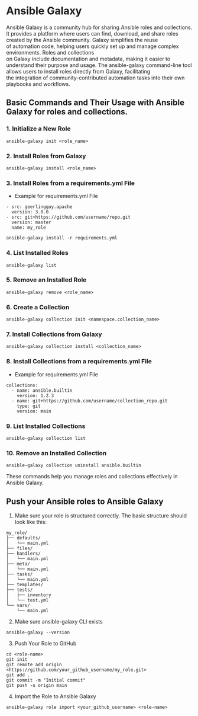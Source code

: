 # Ansible Galaxy
Ansible Galaxy is a community hub for sharing Ansible roles and collections. It provides a platform where 
users can find, download, and share roles created by the Ansible community. Galaxy simplifies the reuse  
of automation code, helping users quickly set up and manage complex environments. Roles and collections  
on Galaxy include documentation and metadata, making it easier to understand their purpose and usage. 
The ansible-galaxy command-line tool allows users to install roles directly from Galaxy, facilitating  
the integration of community-contributed automation tasks into their own playbooks and workflows.

## Basic Commands and Their Usage with Ansible Galaxy for roles and collections.

### 1. Initialize a New Role

```
ansible-galaxy init <role_name>
```
### 2. Install Roles from Galaxy

```
ansible-galaxy install <role_name>
```
### 3. Install Roles from a requirements.yml File
- Example for requirements.yml File

```
- src: geerlingguy.apache
  version: 3.0.0
- src: git+https://github.com/username/repo.git
  version: master
  name: my_role
```

```
ansible-galaxy install -r requirements.yml
```
### 4. List Installed Roles

```
ansible-galaxy list
```
### 5. Remove an Installed Role

```
ansible-galaxy remove <role_name>
```
### 6. Create a Collection

```
ansible-galaxy collection init <namespace.collection_name>
```

### 7. Install Collections from Galaxy

```
ansible-galaxy collection install <collection_name>
```

### 8. Install Collections from a requirements.yml File

- Example for requirements.yml File

```
collections:
  - name: ansible.builtin
    version: 1.2.3
  - name: git+https://github.com/username/collection_repo.git
    type: git
    version: main
```

### 9. List Installed Collections

```
ansible-galaxy collection list
```

### 10. Remove an Installed Collection

```
ansible-galaxy collection uninstall ansible.builtin
```
These commands help you manage roles and collections effectively in Ansible Galaxy.

## Push your Ansible roles to Ansible Galaxy

1. Make sure your role is structured correctly. The basic structure should look like this:

```
my_role/
├── defaults/
│   └── main.yml
├── files/
├── handlers/
│   └── main.yml
├── meta/
│   └── main.yml
├── tasks/
│   └── main.yml
├── templates/
├── tests/
│   ├── inventory
│   └── test.yml
└── vars/
    └── main.yml
```

2. Make sure ansible-galaxy CLI exists

```
ansible-galaxy --version
```

3. Push Your Role to GitHub

```
cd <role-name>
git init
git remote add origin <https://github.com/your_github_username/my_role.git>
git add .
git commit -m "Initial commit"
git push -u origin main
```

4. Import the Role to Ansible Galaxy

```
ansible-galaxy role import <your_github_username> <role-name>
```
